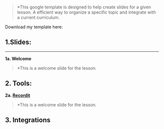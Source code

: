 > *This google template is designed to help create slides for a given lesson. A efficient way to organize a specific topic and integrate with a current curriculum.

Download my template here: 

## 1.Slides:
---
**1a. Welcome**
> *This is a welcome slide for the lesson.

## 2. Tools:
**2a. [Recordit](https://recordit.co/)**
> *This is a welcome slide for the lesson.


## 3. Integrations

